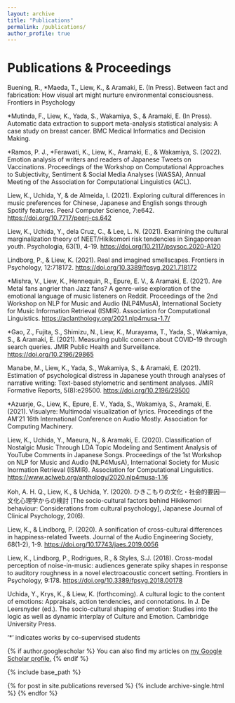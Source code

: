 ```yaml
---
layout: archive
title: "Publications"
permalink: /publications/
author_profile: true
---
```


Publications & Proceedings
======

Buening, R., \*Maeda, T., Liew, K., & Aramaki, E. (In Press). Between fact and fabrication: How visual art might nurture environmental consciousness. Frontiers in Psychology

\*Mutinda, F., Liew, K., Yada, S., Wakamiya, S., & Aramaki, E. (In Press). Automatic data extraction to support meta-analysis statistical analysis: A case study on breast cancer. BMC Medical Informatics and Decision Making.

\*Ramos, P. J., \*Ferawati, K., Liew, K., Aramaki, E., & Wakamiya, S. (2022). Emotion analysis of writers and readers of Japanese Tweets on Vaccinations. Proceedings of the Workshop on Computational Approaches to Subjectivity, Sentiment & Social Media Analyses (WASSA), Annual Meeting of the Association for Computational Linguistics (ACL).

Liew, K., Uchida, Y, & de Almeida, I. (2021). Exploring cultural differences in music preferences for Chinese, Japanese and English songs through Spotify features. PeerJ Computer Science, 7:e642. https://doi.org/10.7717/peerj-cs.642 

Liew, K., Uchida, Y., dela Cruz, C., & Lee, L. N. (2021). Examining the cultural marginalization theory of NEET/Hikikomori risk tendencies in Singaporean youth. Psychologia, 63(1), 4-19. https://doi.org/10.2117/psysoc.2020-A120

Lindborg, P., & Liew, K. (2021). Real and imagined smellscapes. Frontiers in Psychology, 12:718172. https://doi.org/10.3389/fpsyg.2021.718172 

\*Mishra, V., Liew, K., Hennequin, R., Epure, E. V., & Aramaki, E. (2021). Are Metal fans angrier than Jazz fans? A genre-wise exploration of the emotional language of music listeners on Reddit. Proceedings of the 2nd Workshop on NLP for Music and Audio (NLP4MusA), International Society for Music Information Retrieval (ISMIR). Association for Computational Linguistics. https://aclanthology.org/2021.nlp4musa-1.7/ 

\*Gao, Z., Fujita, S., Shimizu, N., Liew, K., Murayama, T., Yada, S., Wakamiya, S., & Aramaki, E. (2021). Measuring public concern about COVID-19 through search queries. JMIR Public Health and Surveillance. https://doi.org/10.2196/29865 

Manabe, M., Liew, K., Yada, S., Wakamiya, S., & Aramaki, E. (2021). Estimation of psychological distress in Japanese youth through analyses of narrative writing: Text-based stylometric and sentiment analyses. JMIR Formative Reports, 5(8):e29500. https://doi.org/10.2196/29500 

\*Azuarje, G., Liew, K., Epure, E. V., Yada, S., Wakamiya, S., Aramaki, E. (2021). Visualyre: Multimodal visualization of lyrics. Proceedings of the AM’21 16th International Conference on Audio Mostly. Association for Computing Machinery. 

Liew, K., Uchida, Y., Maeura, N., & Aramaki, E. (2020). Classification of Nostalgic Music Through LDA Topic Modeling and Sentiment Analysis of YouTube Comments in Japanese Songs. Proceedings of the 1st Workshop on NLP for Music and Audio (NLP4MusA), International Society for Music Inormation Retrieval (ISMIR). Association for Computational Linguistics. https://www.aclweb.org/anthology/2020.nlp4musa-1.16 

Koh, A. H. Q., Liew, K., & Uchida, Y. (2020). ひきこもりの文化・社会的要因―文化心理学からの検討 [The socio-cultural factors behind Hikikomori behaviour: Considerations from cultural psychology], Japanese Journal of Clinical Psychology, 20(6).

Liew, K., & Lindborg, P. (2020). A sonification of cross-cultural differences in happiness-related Tweets. Journal of the Audio Engineering Society, 68(1-2), 1-9. https://doi.org/10.17743/jaes.2019.0056 

Liew, K., Lindborg, P., Rodrigues, R., & Styles, S.J. (2018). Cross-modal perception of noise-in-music: audiences generate spiky shapes in response to auditory roughness in a novel electroacoustic concert setting. Frontiers in Psychology, 9:178. https://doi.org/10.3389/fpsyg.2018.00178 

Uchida, Y., Krys, K., & Liew, K. (forthcoming). A cultural logic to the content of emotions: Appraisals, action tendencies, and connotations. In J. De Leersnyder (ed.). The socio-cultural shaping of emotion: Studies into the logic as well as dynamic interplay of Culture and Emotion. Cambridge University Press.

‘\*’ indicates works by co-supervised students 



{% if author.googlescholar %}
  You can also find my articles on <u><a href="{{author.googlescholar}}">my Google Scholar profile</a>.</u>
{% endif %}

{% include base_path %}

{% for post in site.publications reversed %}
  {% include archive-single.html %}
{% endfor %}
